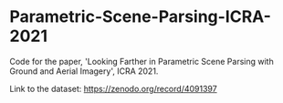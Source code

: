# Parametric-Scene-Parsing-ICRA-2021
Code for the paper, 'Looking Farther in Parametric Scene Parsing with Ground and Aerial Imagery', ICRA 2021.

Link to the dataset: https://zenodo.org/record/4091397
